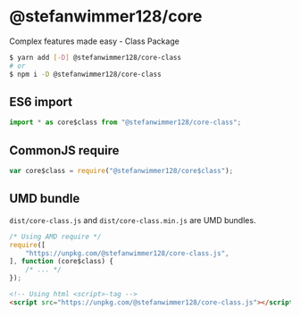 # @stefanwimmer128/core

Complex features made easy - Class Package

``` bash
$ yarn add [-D] @stefanwimmer128/core-class
# or
$ npm i -D @stefanwimmer128/core-class
```

## ES6 import

``` js
import * as core$class from "@stefanwimmer128/core-class";
```

## CommonJS require

``` js
var core$class = require("@stefanwimmer128/core$class");
```

## UMD bundle

`dist/core-class.js` and `dist/core-class.min.js` are UMD bundles.

``` js
/* Using AMD require */
require([
    "https://unpkg.com/@stefanwimmer128/core-class.js",
], function (core$class) {
    /* ... */
});
```

``` html
<!-- Using html <script>-tag -->
<script src="https://unpkg.com/@stefanwimmer128/core-class.js"></script>
```
